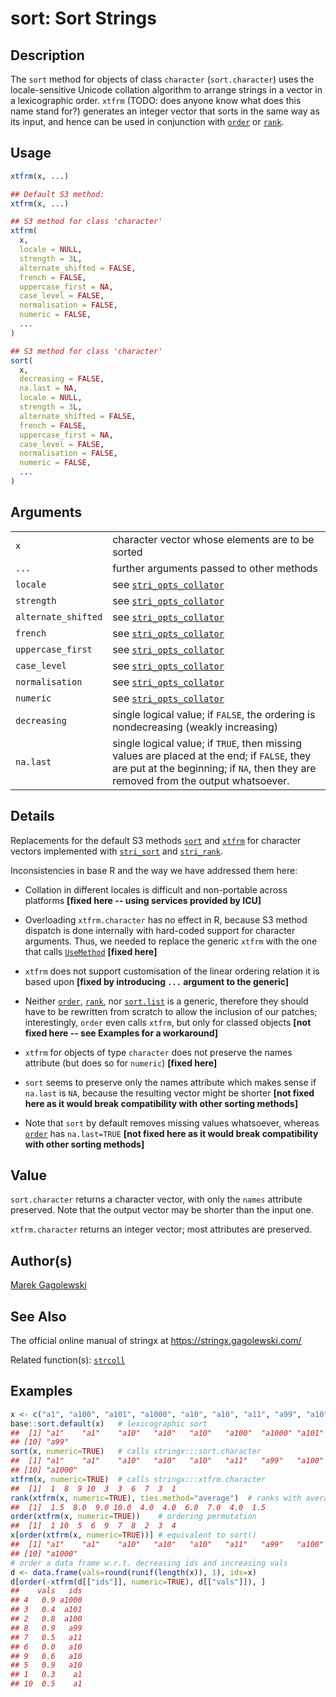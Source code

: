 # sort: Sort Strings

## Description

The `sort` method for objects of class `character` (`sort.character`) uses the locale-sensitive Unicode collation algorithm to arrange strings in a vector in a lexicographic order. `xtfrm` (TODO: does anyone know what does this name stand for?) generates an integer vector that sorts in the same way as its input, and hence can be used in conjunction with [`order`](https://stat.ethz.ch/R-manual/R-devel/library/base/help/order.html) or [`rank`](https://stat.ethz.ch/R-manual/R-devel/library/base/help/rank.html).

## Usage

```r
xtfrm(x, ...)

## Default S3 method:
xtfrm(x, ...)

## S3 method for class 'character'
xtfrm(
  x,
  locale = NULL,
  strength = 3L,
  alternate_shifted = FALSE,
  french = FALSE,
  uppercase_first = NA,
  case_level = FALSE,
  normalisation = FALSE,
  numeric = FALSE,
  ...
)

## S3 method for class 'character'
sort(
  x,
  decreasing = FALSE,
  na.last = NA,
  locale = NULL,
  strength = 3L,
  alternate_shifted = FALSE,
  french = FALSE,
  uppercase_first = NA,
  case_level = FALSE,
  normalisation = FALSE,
  numeric = FALSE,
  ...
)
```

## Arguments

|                     |                                                                                                                                                                                   |
|---------------------|-----------------------------------------------------------------------------------------------------------------------------------------------------------------------------------|
| `x`                 | character vector whose elements are to be sorted                                                                                                                                  |
| `...`               | further arguments passed to other methods                                                                                                                                         |
| `locale`            | see [`stri_opts_collator`](https://stringi.gagolewski.com/rapi/stri_opts_collator.html)                                                                                           |
| `strength`          | see [`stri_opts_collator`](https://stringi.gagolewski.com/rapi/stri_opts_collator.html)                                                                                           |
| `alternate_shifted` | see [`stri_opts_collator`](https://stringi.gagolewski.com/rapi/stri_opts_collator.html)                                                                                           |
| `french`            | see [`stri_opts_collator`](https://stringi.gagolewski.com/rapi/stri_opts_collator.html)                                                                                           |
| `uppercase_first`   | see [`stri_opts_collator`](https://stringi.gagolewski.com/rapi/stri_opts_collator.html)                                                                                           |
| `case_level`        | see [`stri_opts_collator`](https://stringi.gagolewski.com/rapi/stri_opts_collator.html)                                                                                           |
| `normalisation`     | see [`stri_opts_collator`](https://stringi.gagolewski.com/rapi/stri_opts_collator.html)                                                                                           |
| `numeric`           | see [`stri_opts_collator`](https://stringi.gagolewski.com/rapi/stri_opts_collator.html)                                                                                           |
| `decreasing`        | single logical value; if `FALSE`, the ordering is nondecreasing (weakly increasing)                                                                                               |
| `na.last`           | single logical value; if `TRUE`, then missing values are placed at the end; if `FALSE`, they are put at the beginning; if `NA`, then they are removed from the output whatsoever. |

## Details

Replacements for the default S3 methods [`sort`](https://stat.ethz.ch/R-manual/R-devel/library/base/help/sort.html) and [`xtfrm`](https://stat.ethz.ch/R-manual/R-devel/library/base/help/xtfrm.html) for character vectors implemented with [`stri_sort`](https://stringi.gagolewski.com/rapi/stri_sort.html) and [`stri_rank`](https://stringi.gagolewski.com/rapi/stri_rank.html).

Inconsistencies in base R and the way we have addressed them here:

-   Collation in different locales is difficult and non-portable across platforms **\[fixed here -- using services provided by ICU\]**

-   Overloading `xtfrm.character` has no effect in R, because S3 method dispatch is done internally with hard-coded support for character arguments. Thus, we needed to replace the generic `xtfrm` with the one that calls [`UseMethod`](https://stat.ethz.ch/R-manual/R-devel/library/base/help/UseMethod.html) **\[fixed here\]**

-   `xtfrm` does not support customisation of the linear ordering relation it is based upon **\[fixed by introducing `...` argument to the generic\]**

-   Neither [`order`](https://stat.ethz.ch/R-manual/R-devel/library/base/help/order.html), [`rank`](https://stat.ethz.ch/R-manual/R-devel/library/base/help/rank.html), nor [`sort.list`](https://stat.ethz.ch/R-manual/R-devel/library/base/help/sort.list.html) is a generic, therefore they should have to be rewritten from scratch to allow the inclusion of our patches; interestingly, `order` even calls `xtfrm`, but only for classed objects **\[not fixed here -- see Examples for a workaround\]**

-   `xtfrm` for objects of type `character` does not preserve the names attribute (but does so for `numeric`) **\[fixed here\]**

-   `sort` seems to preserve only the names attribute which makes sense if `na.last` is `NA`, because the resulting vector might be shorter **\[not fixed here as it would break compatibility with other sorting methods\]**

-   Note that `sort` by default removes missing values whatsoever, whereas [`order`](https://stat.ethz.ch/R-manual/R-devel/library/base/help/order.html) has `na.last=TRUE` **\[not fixed here as it would break compatibility with other sorting methods\]**

## Value

`sort.character` returns a character vector, with only the `names` attribute preserved. Note that the output vector may be shorter than the input one.

`xtfrm.character` returns an integer vector; most attributes are preserved.

## Author(s)

[Marek Gagolewski](https://www.gagolewski.com/)

## See Also

The official online manual of <span class="pkg">stringx</span> at <https://stringx.gagolewski.com/>

Related function(s): [`strcoll`](strcoll.md)

## Examples




```r
x <- c("a1", "a100", "a101", "a1000", "a10", "a10", "a11", "a99", "a10", "a1")
base::sort.default(x)   # lexicographic sort
##  [1] "a1"    "a1"    "a10"   "a10"   "a10"   "a100"  "a1000" "a101"  "a11"  
## [10] "a99"
sort(x, numeric=TRUE)   # calls stringx:::sort.character
##  [1] "a1"    "a1"    "a10"   "a10"   "a10"   "a11"   "a99"   "a100"  "a101" 
## [10] "a1000"
xtfrm(x, numeric=TRUE)  # calls stringx:::xtfrm.character
##  [1]  1  8  9 10  3  3  6  7  3  1
rank(xtfrm(x, numeric=TRUE), ties.method="average")  # ranks with averaged ties
##  [1]  1.5  8.0  9.0 10.0  4.0  4.0  6.0  7.0  4.0  1.5
order(xtfrm(x, numeric=TRUE))    # ordering permutation
##  [1]  1 10  5  6  9  7  8  2  3  4
x[order(xtfrm(x, numeric=TRUE))] # equivalent to sort()
##  [1] "a1"    "a1"    "a10"   "a10"   "a10"   "a11"   "a99"   "a100"  "a101" 
## [10] "a1000"
# order a data frame w.r.t. decreasing ids and increasing vals
d <- data.frame(vals=round(runif(length(x)), 1), ids=x)
d[order(-xtfrm(d[["ids"]], numeric=TRUE), d[["vals"]]), ]
##    vals   ids
## 4   0.9 a1000
## 3   0.4  a101
## 2   0.8  a100
## 8   0.9   a99
## 7   0.5   a11
## 6   0.0   a10
## 9   0.6   a10
## 5   0.9   a10
## 1   0.3    a1
## 10  0.5    a1
```
